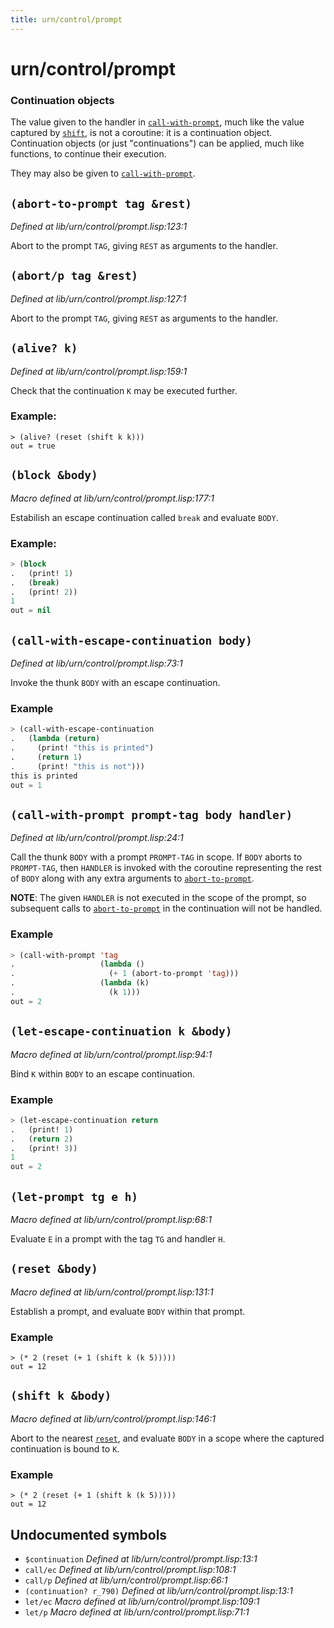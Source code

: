 ```yaml
---
title: urn/control/prompt
---
```

# urn/control/prompt
### Continuation objects

The value given to the handler in [`call-with-prompt`](lib.urn.control.prompt.md#call-with-prompt-prompt-tag-body-handler), much like
the value captured by [`shift`](lib.urn.control.prompt.md#shift-k-body), is not a coroutine: it is a
continuation object. Continuation objects (or just "continuations")
can be applied, much like functions, to continue their execution.

They may also be given to [`call-with-prompt`](lib.urn.control.prompt.md#call-with-prompt-prompt-tag-body-handler).

## `(abort-to-prompt tag &rest)`
*Defined at lib/urn/control/prompt.lisp:123:1*

Abort to the prompt `TAG`, giving `REST` as arguments to the handler.

## `(abort/p tag &rest)`
*Defined at lib/urn/control/prompt.lisp:127:1*

Abort to the prompt `TAG`, giving `REST` as arguments to the handler.

## `(alive? k)`
*Defined at lib/urn/control/prompt.lisp:159:1*

Check that the continuation `K` may be executed further.

### Example:
```
> (alive? (reset (shift k k)))
out = true
```

## `(block &body)`
*Macro defined at lib/urn/control/prompt.lisp:177:1*

Estabilish an escape continuation called `break` and evaluate `BODY`.

### Example:
```cl
> (block
.   (print! 1)
.   (break)
.   (print! 2))
1
out = nil
```

## `(call-with-escape-continuation body)`
*Defined at lib/urn/control/prompt.lisp:73:1*

Invoke the thunk `BODY` with an escape continuation.

### Example
```cl
> (call-with-escape-continuation
.   (lambda (return)
.     (print! "this is printed")
.     (return 1)
.     (print! "this is not")))
this is printed
out = 1
```

## `(call-with-prompt prompt-tag body handler)`
*Defined at lib/urn/control/prompt.lisp:24:1*

Call the thunk `BODY` with a prompt `PROMPT-TAG` in scope. If `BODY`
aborts to `PROMPT-TAG`, then `HANDLER` is invoked with the coroutine
representing the rest of `BODY` along with any extra arguments to
[`abort-to-prompt`](lib.urn.control.prompt.md#abort-to-prompt-tag-rest).

**NOTE**: The given `HANDLER` is not executed in the scope of the
prompt, so subsequent calls to [`abort-to-prompt`](lib.urn.control.prompt.md#abort-to-prompt-tag-rest) in the
continuation will not be handled.

### Example
```cl
> (call-with-prompt 'tag
.                   (lambda ()
.                     (+ 1 (abort-to-prompt 'tag)))
.                   (lambda (k)
.                     (k 1)))
out = 2
```

## `(let-escape-continuation k &body)`
*Macro defined at lib/urn/control/prompt.lisp:94:1*

Bind `K` within `BODY` to an escape continuation.

### Example
```cl
> (let-escape-continuation return
.   (print! 1)
.   (return 2)
.   (print! 3))
1
out = 2
```

## `(let-prompt tg e h)`
*Macro defined at lib/urn/control/prompt.lisp:68:1*

Evaluate `E` in a prompt with the tag `TG` and handler `H`.

## `(reset &body)`
*Macro defined at lib/urn/control/prompt.lisp:131:1*

Establish a prompt, and evaluate `BODY` within that prompt.

### Example
```
> (* 2 (reset (+ 1 (shift k (k 5)))))
out = 12
```

## `(shift k &body)`
*Macro defined at lib/urn/control/prompt.lisp:146:1*

Abort to the nearest [`reset`](lib.urn.control.prompt.md#reset-body), and evaluate `BODY` in a scope where
the captured continuation is bound to `K`.

### Example
```
> (* 2 (reset (+ 1 (shift k (k 5)))))
out = 12
```

## Undocumented symbols
 - `$continuation` *Defined at lib/urn/control/prompt.lisp:13:1*
 - `call/ec` *Defined at lib/urn/control/prompt.lisp:108:1*
 - `call/p` *Defined at lib/urn/control/prompt.lisp:66:1*
 - `(continuation? r_790)` *Defined at lib/urn/control/prompt.lisp:13:1*
 - `let/ec` *Macro defined at lib/urn/control/prompt.lisp:109:1*
 - `let/p` *Macro defined at lib/urn/control/prompt.lisp:71:1*

